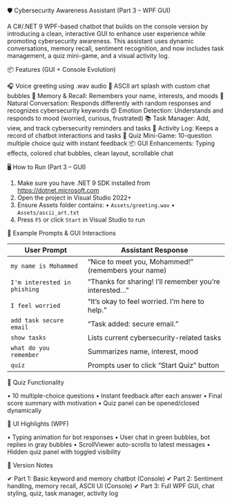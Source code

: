 🛡️ Cybersecurity Awareness Assistant (Part 3 – WPF GUI)

A C#/.NET 9 WPF-based chatbot that builds on the console version by introducing a clean, interactive GUI to enhance user experience while promoting cybersecurity awareness. This assistant uses dynamic conversations, memory recall, sentiment recognition, and now includes task management, a quiz mini-game, and a visual activity log.

📦 Features (GUI + Console Evolution)

🎧 Voice greeting using .wav audio
🎨 ASCII art splash with custom chat bubbles
🧠 Memory & Recall: Remembers your name, interests, and moods
💬 Natural Conversation: Responds differently with random responses and recognizes cybersecurity keywords
😊 Emotion Detection: Understands and responds to mood (worried, curious, frustrated)
📚 Task Manager: Add, view, and track cybersecurity reminders and tasks
🧾 Activity Log: Keeps a record of chatbot interactions and tasks
🧠 Quiz Mini-Game: 10-question multiple choice quiz with instant feedback
📦 GUI Enhancements: Typing effects, colored chat bubbles, clean layout, scrollable chat

🖥️ How to Run (Part 3 – GUI)

1. Make sure you have .NET 9 SDK installed from https://dotnet.microsoft.com
2. Open the project in Visual Studio 2022+
3. Ensure Assets folder contains:
   • `Assets/greeting.wav`
   • `Assets/ascii_art.txt`
4. Press `F5` or click `Start` in Visual Studio to run

💬 Example Prompts & GUI Interactions

| User Prompt                  | Assistant Response                                      |
| ---------------------------- | ------------------------------------------------------- |
| `my name is Mohammed`            | “Nice to meet you, Mohammed!” (remembers your name)         |
| `I'm interested in phishing` | “Thanks for sharing! I’ll remember you’re interested…” |
| `I feel worried`             | “It’s okay to feel worried. I’m here to help.”          |
| `add task secure email`      | “Task added: secure email.”                             |
| `show tasks`                 | Lists current cybersecurity-related tasks               |
| `what do you remember`       | Summarizes name, interest, mood                         |
| `quiz`                       | Prompts user to click “Start Quiz” button               |

🧠 Quiz Functionality

• 10 multiple-choice questions
• Instant feedback after each answer
• Final score summary with motivation
• Quiz panel can be opened/closed dynamically

🎨 UI Highlights (WPF)

• Typing animation for bot responses
• User chat in green bubbles, bot replies in gray bubbles
• ScrollViewer auto-scrolls to latest messages
• Hidden quiz panel with toggled visibility

📌 Version Notes

✔ Part 1: Basic keyword and memory chatbot (Console)
✔ Part 2: Sentiment handling, memory recall, ASCII UI (Console)
✔ Part 3: Full WPF GUI, chat styling, quiz, task manager, activity log

